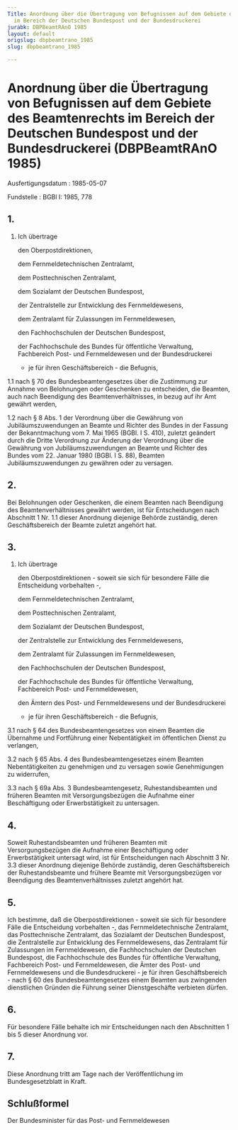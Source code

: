 ```yaml
---
Title: Anordnung über die Übertragung von Befugnissen auf dem Gebiete des Beamtenrechts
  im Bereich der Deutschen Bundespost und der Bundesdruckerei
jurabk: DBPBeamtRAnO 1985
layout: default
origslug: dbpbeamtrano_1985
slug: dbpbeamtrano_1985

---
```


# Anordnung über die Übertragung von Befugnissen auf dem Gebiete des Beamtenrechts im Bereich der Deutschen Bundespost und der Bundesdruckerei (DBPBeamtRAnO 1985)

Ausfertigungsdatum
:   1985-05-07

Fundstelle
:   BGBl I: 1985, 778

## 1.


1.  Ich übertrage

    den Oberpostdirektionen,

    dem Fernmeldetechnischen Zentralamt,

    dem Posttechnischen Zentralamt,

    dem Sozialamt der Deutschen Bundespost,

    der Zentralstelle zur Entwicklung des Fernmeldewesens,

    dem Zentralamt für Zulassungen im Fernmeldewesen,

    den Fachhochschulen der Deutschen Bundespost,

    der Fachhochschule des Bundes für öffentliche Verwaltung, Fachbereich
    Post- und Fernmeldewesen und der Bundesdruckerei

    - je für ihren Geschäftsbereich - die Befugnis,


1.1 nach § 70 des Bundesbeamtengesetzes über die Zustimmung zur Annahme
    von Belohnungen oder Geschenken zu entscheiden, die Beamten, auch nach
    Beendigung des Beamtenverhältnisses, in bezug auf ihr Amt gewährt
    werden,


1.2 nach § 8 Abs. 1 der Verordnung über die Gewährung von
    Jubiläumszuwendungen an Beamte und Richter des Bundes in der Fassung
    der Bekanntmachung vom 7. Mai 1965 (BGBl. I S. 410), zuletzt geändert
    durch
    die Dritte Verordnung zur Änderung der Verordnung über die Gewährung
    von Jubiläumszuwendungen an Beamte und Richter des Bundes vom 22.
    Januar 1980 (BGBl. I S. 88),                    Beamten
    Jubiläumszuwendungen zu gewähren oder zu versagen.

## 2.

Bei Belohnungen oder Geschenken, die einem Beamten nach Beendigung des
Beamtenverhältnisses gewährt werden, ist für Entscheidungen nach
Abschnitt 1 Nr. 1.1 dieser Anordnung diejenige Behörde zuständig,
deren Geschäftsbereich der Beamte zuletzt angehört hat.

## 3.


1.  Ich übertrage

    den Oberpostdirektionen - soweit sie sich für besondere Fälle die
    Entscheidung vorbehalten -,

    dem Fernmeldetechnischen Zentralamt,

    dem Posttechnischen Zentralamt,

    dem Sozialamt der Deutschen Bundespost,

    der Zentralstelle zur Entwicklung des Fernmeldewesens,

    dem Zentralamt für Zulassungen im Fernmeldewesen,

    den Fachhochschulen der Deutschen Bundespost,

    der Fachhochschule des Bundes für öffentliche Verwaltung, Fachbereich
    Post- und Fernmeldewesen,

    den Ämtern des Post- und Fernmeldewesens und der Bundesdruckerei

    - je für ihren Geschäftsbereich - die Befugnis,


3.1 nach § 64 des Bundesbeamtengesetzes von einem Beamten die Übernahme
    und Fortführung einer Nebentätigkeit im öffentlichen Dienst zu
    verlangen,


3.2 nach § 65 Abs. 4 des Bundesbeamtengesetzes einem Beamten
    Nebentätigkeiten zu genehmigen und zu versagen sowie Genehmigungen zu
    widerrufen,


3.3 nach § 69a Abs. 3 Bundesbeamtengesetz, Ruhestandsbeamten und früheren
    Beamten mit Versorgungsbezügen die Aufnahme einer Beschäftigung oder
    Erwerbstätigkeit zu untersagen.

## 4.

Soweit Ruhestandsbeamten und früheren Beamten mit Versorgungsbezügen
die Aufnahme einer Beschäftigung oder Erwerbstätigkeit untersagt wird,
ist für Entscheidungen nach Abschnitt 3 Nr. 3.3 dieser Anordnung
diejenige Behörde zuständig, deren Geschäftsbereich der
Ruhestandsbeamte und frühere Beamte mit Versorgungsbezügen vor
Beendigung des Beamtenverhältnisses zuletzt angehört hat.

## 5.

Ich bestimme, daß
die Oberpostdirektionen - soweit sie sich für besondere Fälle die
Entscheidung vorbehalten -,
das Fernmeldetechnische Zentralamt,
das Posttechnische Zentralamt,
das Sozialamt der Deutschen Bundespost,
die Zentralstelle zur Entwicklung des Fernmeldewesens,
das Zentralamt für Zulassungen im Fernmeldewesen,
die Fachhochschulen der Deutschen Bundespost,
die Fachhochschule des Bundes für öffentliche Verwaltung, Fachbereich
Post- und Fernmeldewesen,
die Ämter des Post- und Fernmeldewesens und
die Bundesdruckerei - je für ihren Geschäftsbereich -
nach § 60 des Bundesbeamtengesetzes einem Beamten aus zwingenden
dienstlichen Gründen die Führung seiner Dienstgeschäfte verbieten
dürfen.

## 6.

Für besondere Fälle behalte ich mir Entscheidungen nach den
Abschnitten 1 bis 5 dieser Anordnung vor.

## 7.

Diese Anordnung tritt am Tage nach der Veröffentlichung im
Bundesgesetzblatt in Kraft.

## Schlußformel

Der Bundesminister für das Post- und Fernmeldewesen

